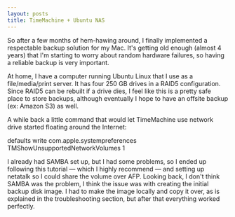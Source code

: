 ```yaml
---
layout: posts
title: TimeMachine + Ubuntu NAS
---
```

So after a few months of hem-hawing around, I finally implemented a respectable backup solution for my Mac.  It's getting old enough (almost 4 years) that I'm starting to worry about random hardware failures, so having a reliable backup is very important.

At home, I have a computer running Ubuntu Linux that I use as a file/media/print server.  It has four 250 GB drives in a RAID5 configuration.  Since RAID5 can be rebuilt if a drive dies, I feel like this is a pretty safe place to store backups, although eventually I hope to have an offsite backup (ex: Amazon S3) as well.

A while back a little command that would let TimeMachine use network drive started floating around the Internet:

defaults write com.apple.systempreferences TMShowUnsupportedNetworkVolumes 1

I already had SAMBA set up, but I had some problems, so I ended up following this tutorial — which I highly recommend — and setting up netatalk so I could share the volume over AFP.  Looking back, I don't think SAMBA was the problem, I think the issue was with creating the initial backup disk image. I had to make the image locally and copy it over, as is explained in the troubleshooting section, but after that everything worked perfectly.